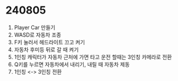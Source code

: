 # 240805
1. Player Car 만들기
2. WASD로 자동차 조종
3. F키 눌러서 헤드라이트 끄고 켜기
4. 자동차 후미등 뒤로 갈 때 켜기
5. 1인칭 캐릭터가 자동차 근처에 가면 타고 운전 할때는 3인칭 카메라로 전환
6. Q키를 누르면 자동차에서 내리기, 내릴 때 자동차 제동
7. 1인칭 <-> 3인칭 전환

